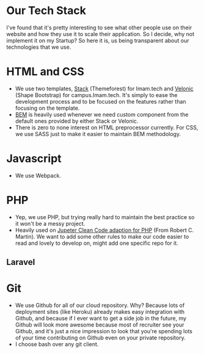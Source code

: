 # Our Tech Stack
I've found that it's pretty interesting to see what other people use on their website and how they use it to scale their application. So I decide, why not implement it on my Startup? So here it is, us being transparent about our technologies that we use.

# HTML and CSS

- We use two templates, [Stack](https://themeforest.net/item/stack-multipurpose-html-with-page-builder/19337626) (Themeforest) for Imam.tech and [Velonic](https://shapebootstrap.net/item/1525168-velonic-admin-dashboard-frontend) (Shape Bootstrap) for campus.Imam.tech. It's simply to ease the development process and to be focused on the features rather than focusing on the template.
- [BEM](http://getbem.com/) is heavily used whenever we need custom component from the default ones provided by either Stack or Velonic.
- There is zero to none interest on HTML preprocessor currently. For CSS, we use SASS just to make it easier to maintain BEM methodology.

# Javascript

- We use Webpack.

# PHP

- Yep, we use PHP, but trying really hard to maintain the best practice so it won't be a messy project.
- Heavily used on [Jupeter Clean Code adaption for PHP](https://github.com/jupeter/clean-code-php) (From Robert C. Martin). We want to add some other rules to make our code easier to read and lovely to develop on, might add one specific repo for it.

## Laravel

# Git

- We use Github for all of our cloud repository. Why? Because lots of deployment sites (like Heroku) already makes easy integration with Github, and because if I ever want to get a side job in the future, my Github will look more awesome because most of recruiter see your Github, and it's just a nice impression to look that you're spending lots of your time contributing on Github even on your private repository.
- I choose bash over any git client.

